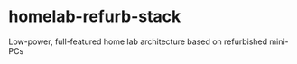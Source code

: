 # homelab-refurb-stack
Low-power, full-featured home lab architecture based on refurbished  mini-PCs
